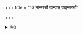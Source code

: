+++
title = "13 नान्तरर्चौ व्यन्यात् यद्यन्तरर्चौ"

+++

<details><summary>थिते</summary>

नान्तरर्चौ व्यन्यात् । यद्यन्तरर्चौ व्यन्यादपाने प्राणं दध्यात् । अतिहाय पूर्वस्या अर्धर्चमुत्तरस्या अर्धर्चे व्यनिति १३
</details>
